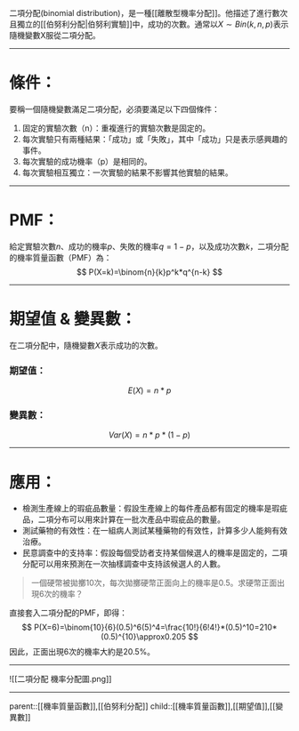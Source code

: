 二項分配(binomial distribution)，是一種[[離散型機率分配]]。他描述了進行數次且獨立的[[伯努利分配|伯努利實驗]]中，成功的次數。通常以$X \sim Bin(k,n,p)$表示隨機變數X服從二項分配。
- - -
# 條件：
要稱一個隨機變數滿足二項分配，必須要滿足以下四個條件：
1. 固定的實驗次數（n）：重複進行的實驗次數是固定的。
2. 每次實驗只有兩種結果：「成功」或「失敗」，其中「成功」只是表示感興趣的事件。
3. 每次實驗的成功機率（p）是相同的。
4. 每次實驗相互獨立：一次實驗的結果不影響其他實驗的結果。
-  - -
# PMF：
給定實驗次數$n$、成功的機率$p$、失敗的機率$q=1-p$，以及成功次數$k$，二項分配的機率質量函數（PMF）為：
$$
P(X=k)=\binom{n}{k}p^k*q^{n-k}
$$
- - -
# 期望值 & 變異數：
在二項分配中，隨機變數$X$表示成功的次數。
### 期望值：
$$
E(X)=n*p
$$
### 變異數：
$$
Var(X)=n*p*(1-p)
$$
- - -
# 應用：
- 檢測生產線上的瑕疵品數量：假設生產線上的每件產品都有固定的機率是瑕疵品，二項分布可以用來計算在一批次產品中瑕疵品的數量。
- 測試藥物的有效性：在一組病人測試某種藥物的有效性，計算多少人能夠有效治療。
- 民意調查中的支持率：假設每個受訪者支持某個候選人的機率是固定的，二項分配可以用來預測在一次抽樣調查中支持該候選人的人數。

>一個硬幣被拋擲10次，每次拋擲硬幣正面向上的機率是0.5。求硬幣正面出現6次的機率？

直接套入二項分配的PMF，即得：
$$
P(X=6)=\binom{10}{6}(0.5)^6(5)^4=\frac{10!}{6!4!}*(0.5)^10=210*(0.5)^{10}\approx0.205
$$
因此，正面出現6次的機率大約是20.5%。
- - -
![[二項分配 機率分配圖.png]]
- - - 
parent::[[機率質量函數]],[[伯努利分配]]
child::[[機率質量函數]],[[期望值]],[[變異數]]